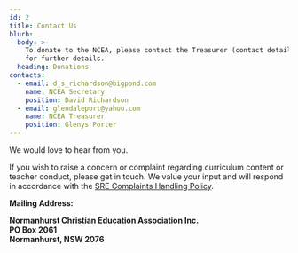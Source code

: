 ```yaml
---
id: 2
title: Contact Us
blurb:
  body: >-
    To donate to the NCEA, please contact the Treasurer (contact details above)
    for further details.
  heading: Donations
contacts:
  - email: d_s_richardson@bigpond.com
    name: NCEA Secretary
    position: David Richardson
  - email: glendaleport@yahoo.com
    name: NCEA Treasurer
    position: Glenys Porter
---
```

We would love to hear from you.

If you wish to raise a concern or complaint regarding curriculum content or teacher conduct, please get in touch. We value your input and will respond in accordance with the [SRE Complaints Handling Policy](https://static1.squarespace.com/static/5c0f697e9d5abb8c65cd6857/t/5c9cb01b971a1813fd546fe2/1553772573654/SRE_Complaints_Policy.pdf).

**Mailing Address:**

**Normanhurst Christian Education Association Inc.**\
**PO Box 2061**\
**Normanhurst, NSW 2076**

